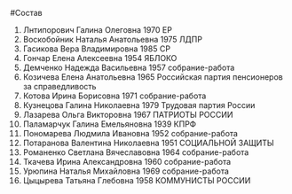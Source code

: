 #Состав
1. Лнтипорович Галина Олеговна 1970 ЕР
2. Воскобойник Наталья Анатольевна 1975 ЛДПР
3. Гасикова Вера Владимировна 1985 СР
4. Гончар Елена Алексеевна 1954 ЯБЛОКО
5. Демченко Надежда Васильевна 1957 собрание-работа
6. Козичева Елена Анатольевна 1965 Российская партия пенсионеров за справедливость
7. Котова Ирина Борисовна 1971 собрание-работа
8. Кузнецова Галина Николаевна 1979 Трудовая партия России
9. Лазарева Ольга Викторовна 1967 ПАТРИОТЫ РОССИИ
10. Паламарчук Галина Емельяновна 1939 КПРФ
11. Пономарева Людмила Ивановна 1952 собрание-работа
12. Потаранова Валентина Николаевна 1951 СОЦИАЛЬНОЙ ЗАЩИТЫ
13. Романенко Светлана Вячеславовна 1964 собрание-работа
14. Ткачева Ирина Александровна 1960 собрание-работа
15. Урюпина Наталья Михайловна 1969 собрание-работа
16. Цыцырева Татьяна Глебовна 1958 КОММУНИСТЫ РОССИИ
